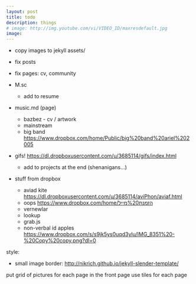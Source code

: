 ```yaml
---
layout: post
title: todo
description: things
# image: http://img.youtube.com/vi/VIDEO_ID/maxresdefault.jpg
image: 
---
```


* copy images to jekyll assets/
* fix posts
* fix pages: cv, community
* M.sc
  - add to resume

* music.md (page)
  - bazbez - cv / artwork
  - mainstream
  - big band https://www.dropbox.com/home/Public/big%20band%20ariel%202005

* gifs! https://dl.dropboxusercontent.com/u/3685114/gifs/index.html
  - add to projects at the end (shenanigans...)
  
* stuff from dropbox
  - aviad kite https://dl.dropboxusercontent.com/u/3685114/aviPhon/aviaf.html
  - oops https://www.dropbox.com/home/הזמנת%20מייל
  - vernewlar
  - lookup
  - grab.js
  - non-verbal id apples https://www.dropbox.com/s/s9jk5ys0uqd3ylu/IMG_8351%20-%20Copy%20copy.png?dl=0

style:
- small image border: http://nikrich.github.io/jekyll-slender-template/


put grid of pictures for each page in the front page
use tiles for each page


<div class="box alt">
	<div class="row 50% uniform">
		<div class="4u"><span class="image fit"><img src="/pic08.jpg" alt="" /></span></div>
		<div class="4u"><span class="image fit"><img src="/pic09.jpg" alt="" /></span></div>
		<div class="4u$"><span class="image fit"><img src="/pic10.jpg" alt="" /></span></div>
		<!-- Break -->
		<div class="4u"><span class="image fit"><img src="/pic10.jpg" alt="" /></span></div>
		<div class="4u"><span class="image fit"><img src="/pic08.jpg" alt="" /></span></div>
		<div class="4u$"><span class="image fit"><img src="/pic09.jpg" alt="" /></span></div>
		<!-- Break -->
		<div class="4u"><span class="image fit"><img src="/pic09.jpg" alt="" /></span></div>
		<div class="4u"><span class="image fit"><img src="/pic10.jpg" alt="" /></span></div>
		<div class="4u$"><span class="image fit"><img src="/pic08.jpg" alt="" /></span></div>
	</div>
</div>
